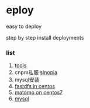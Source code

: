 # eploy
easy to deploy   

step by step install deployments



### list

1. [tools](./docs/tools.md)
2. cnpm私服  [sinopia](docs/sinopia.md)
3. mysql安装
4. [fastdfs in centos](docs/fastdfs/fastdfs.md)
5. [matomo on centos7](./docs/matomo.md)
6. [mysql](./docs/mysql.md)


